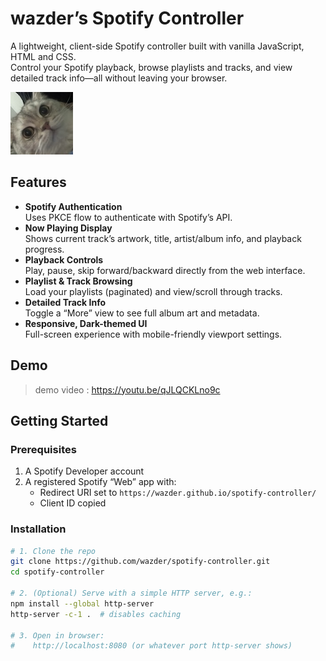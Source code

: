 # wazder’s Spotify Controller

A lightweight, client-side Spotify controller built with vanilla JavaScript, HTML and CSS.  
Control your Spotify playback, browse playlists and tracks, and view detailed track info—all without leaving your browser.

![Project Logo](logo.png)

## Features

- **Spotify Authentication**  
  Uses PKCE flow to authenticate with Spotify’s API.
- **Now Playing Display**  
  Shows current track’s artwork, title, artist/album info, and playback progress.
- **Playback Controls**  
  Play, pause, skip forward/backward directly from the web interface.
- **Playlist & Track Browsing**  
  Load your playlists (paginated) and view/scroll through tracks.
- **Detailed Track Info**  
  Toggle a “More” view to see full album art and metadata.
- **Responsive, Dark-themed UI**  
  Full-screen experience with mobile-friendly viewport settings.

## Demo

> demo video : https://youtu.be/qJLQCKLno9c

## Getting Started

### Prerequisites

1. A Spotify Developer account  
2. A registered Spotify “Web” app with:
   - Redirect URI set to `https://wazder.github.io/spotify-controller/`
   - Client ID copied

### Installation

```bash
# 1. Clone the repo
git clone https://github.com/wazder/spotify-controller.git
cd spotify-controller

# 2. (Optional) Serve with a simple HTTP server, e.g.:
npm install --global http-server
http-server -c-1 .  # disables caching

# 3. Open in browser:
#    http://localhost:8080 (or whatever port http-server shows)
